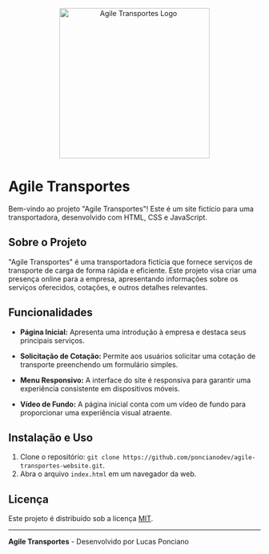 <p align="center">
  <img src="https://i.imgur.com/MAPFjnN.png" alt="Agile Transportes Logo" width="300">
</p>

# Agile Transportes

Bem-vindo ao projeto "Agile Transportes"! Este é um site fictício para uma transportadora, desenvolvido com HTML, CSS e JavaScript.

## Sobre o Projeto

"Agile Transportes" é uma transportadora fictícia que fornece serviços de transporte de carga de forma rápida e eficiente. Este projeto visa criar uma presença online para a empresa, apresentando informações sobre os serviços oferecidos, cotações, e outros detalhes relevantes.

## Funcionalidades

- **Página Inicial:** Apresenta uma introdução à empresa e destaca seus principais serviços.

- **Solicitação de Cotação:** Permite aos usuários solicitar uma cotação de transporte preenchendo um formulário simples.

- **Menu Responsivo:** A interface do site é responsiva para garantir uma experiência consistente em dispositivos móveis.

- **Vídeo de Fundo:** A página inicial conta com um vídeo de fundo para proporcionar uma experiência visual atraente.

## Instalação e Uso

1. Clone o repositório: `git clone https://github.com/poncianodev/agile-transportes-website.git`.
2. Abra o arquivo `index.html` em um navegador da web.

## Licença

Este projeto é distribuído sob a licença [MIT](LICENSE).

---

**Agile Transportes** - Desenvolvido por Lucas Ponciano

